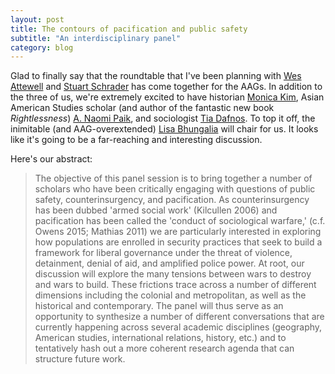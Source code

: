 ```yaml
---
layout: post
title: The contours of pacification and public safety
subtitle: "An interdisciplinary panel"
category: blog
---
```


Glad to finally say that the roundtable that I've been planning with [Wes Attewell](http://www.geog.ubc.ca/persons/wesley-attewell/) and [Stuart Schrader](http://www.stuartschrader.com/) has come together for the AAGs. In addition to the three of us, we're extremely excited to have historian [Monica Kim](http://history.fas.nyu.edu/object/monicakim.html), Asian American Studies scholar (and author of the fantastic new book *Rightlessness*) [A. Naomi Paik](http://www.asianam.illinois.edu/people/anpaik), and sociologist [Tia Dafnos](http://www.unb.ca/fredericton/arts/departments/sociology/people/tdafnos.html). To top it off, the inimitable (and AAG-overextended) [Lisa Bhungalia](https://u.osu.edu/bhungalia.1/bio-and-research/) will chair for us. It looks like it's going to be a far-reaching and interesting discussion.

Here's our abstract:

>The objective of this panel session is to bring together a number of scholars who have been critically engaging with questions of public safety, counterinsurgency, and pacification.  As counterinsurgency has been dubbed 'armed social work' (Kilcullen 2006) and pacification has been called the 'conduct of sociological warfare,' (c.f. Owens 2015; Mathias 2011) we are particularly interested in exploring how populations are enrolled in security practices that seek to build a framework for liberal governance under the threat of violence, detainment, denial of aid, and amplified police power. At root, our discussion will explore the many tensions between wars to destroy and wars to build. These frictions trace across a number of different dimensions including the colonial and metropolitan, as well as the historical and contemporary. The panel will thus serve as an opportunity to synthesize a number of different conversations that are currently happening across several academic disciplines (geography, American studies, international relations, history, etc.) and to tentatively hash out a more coherent research agenda that can structure future work.
